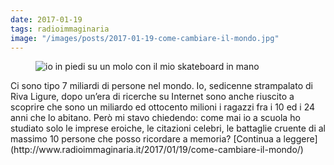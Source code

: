 ```yaml
---
date: 2017-01-19
tags: radioimmaginaria
image: "/images/posts/2017-01-19-come-cambiare-il-mondo.jpg"
---
```

<figure><picture><img class="u-photo" alt="io in piedi su un molo con il mio skateboard in mano" src="{{ page.image }}"></picture></figure>
<!--more-->
Ci sono tipo 7 miliardi di persone nel mondo. Io, sedicenne strampalato di Riva Ligure, dopo un’era di ricerche su Internet sono anche riuscito a scoprire che sono un miliardo ed ottocento milioni i ragazzi fra i 10 ed i 24 anni che lo abitano. Però mi stavo chiedendo: come mai io a scuola ho studiato solo le imprese eroiche, le citazioni celebri, le battaglie cruente di al massimo 10 persone che posso ricordare a memoria? [Continua a leggere](http://www.radioimmaginaria.it/2017/01/19/come-cambiare-il-mondo/)
